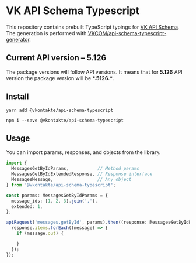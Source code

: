 # VK API Schema Typescript

This repository contains prebuilt TypeScript typings for [VK API Schema](https://github.com/VKCOM/vk-api-schema).
The generation is performed with [VKCOM/api-schema-typescript-generator](https://github.com/VKCOM/api-schema-typescript-generator).

## Current API version – **5.126**

The package versions will follow API versions. It means that for **5.126** API version the package version will be **\*.5126.\***.

## Install

```
yarn add @vkontakte/api-schema-typescript
```

```
npm i --save @vkontakte/api-schema-typescript
```

## Usage

You can import params, responses, and objects from the library.

```typescript
import {
  MessagesGetByIdParams,           // Method params
  MessagesGetByIdExtendedResponse, // Response interface
  MessagesMessage,                 // Any object
} from '@vkontakte/api-schema-typescript';

const params: MessagesGetByIdParams = {
  message_ids: [1, 2, 3].join(','),
  extended: 1,
};

apiRequest('messages.getById', params).then((response: MessagesGetByIdExtendedResponse) => {
  response.items.forEach((message) => {
    if (message.out) {

    }
  });
});
```
